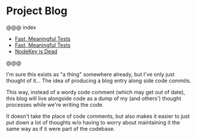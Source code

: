 # Project Blog

@@@ index

* [Fast, Meaningful Tests](01_raftSimulatorForTheWin.md)
* [Fast, Meaningful Tests](02_eventSourceAGoGo.md)
* [NodeKey is Dead](03_NodeKeyIsDead.md)

@@@

I'm sure this exists as "a thing" somewhere already, but I've only just thought of it...
The idea of producing a blog entry along side code commits.

This way, instead of a wordy code comment (which may get out of date), this blog will
live alongside code as a dump of my (and others') thought processes while we're writing
the code.

It doesn't take the place of code comments, but also makes it easier to just put down
a lot of thoughts w/o having to worry about maintaining it the same way as if it were
part of the codebase.


